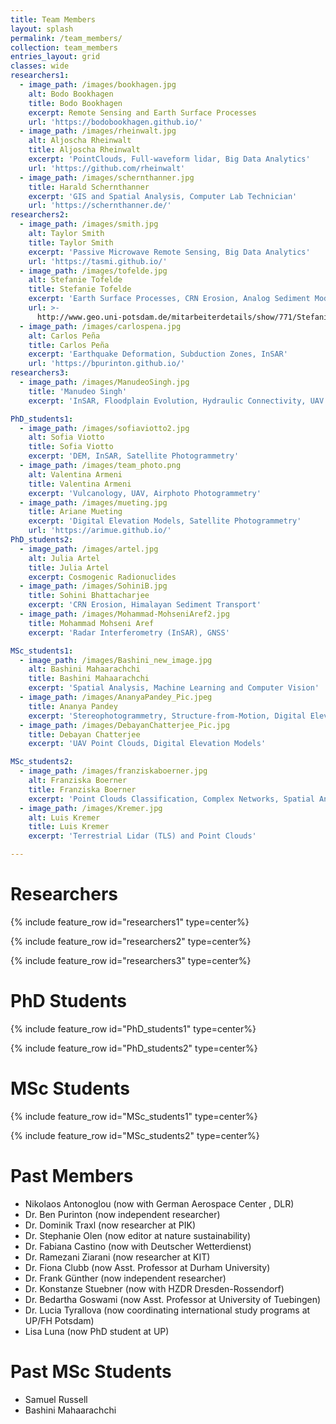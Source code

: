 ```yaml
---
title: Team Members
layout: splash
permalink: /team_members/
collection: team_members
entries_layout: grid
classes: wide
researchers1:
  - image_path: /images/bookhagen.jpg
    alt: Bodo Bookhagen
    title: Bodo Bookhagen
    excerpt: Remote Sensing and Earth Surface Processes
    url: 'https://bodobookhagen.github.io/'
  - image_path: /images/rheinwalt.jpg
    alt: Aljoscha Rheinwalt
    title: Aljoscha Rheinwalt
    excerpt: 'PointClouds, Full-waveform lidar, Big Data Analytics'
    url: 'https://github.com/rheinwalt'
  - image_path: /images/schernthanner.jpg
    title: Harald Schernthanner
    excerpt: 'GIS and Spatial Analysis, Computer Lab Technician'
    url: 'https://schernthanner.de/'
researchers2:
  - image_path: /images/smith.jpg
    alt: Taylor Smith
    title: Taylor Smith
    excerpt: 'Passive Microwave Remote Sensing, Big Data Analytics'
    url: 'https://tasmi.github.io/'
  - image_path: /images/tofelde.jpg
    alt: Stefanie Tofelde
    title: Stefanie Tofelde
    excerpt: 'Earth Surface Processes, CRN Erosion, Analog Sediment Modeling'
    url: >-
      http://www.geo.uni-potsdam.de/mitarbeiterdetails/show/771/Stefanie_Tofelde.html
  - image_path: /images/carlospena.jpg
    alt: Carlos Peña
    title: Carlos Peña
    excerpt: 'Earthquake Deformation, Subduction Zones, InSAR'
    url: 'https://bpurinton.github.io/'
researchers3:
  - image_path: /images/ManudeoSingh.jpg
    title: 'Manudeo Singh'
    excerpt: 'InSAR, Floodplain Evolution, Hydraulic Connectivity, UAV'

PhD_students1:
  - image_path: /images/sofiaviotto2.jpg
    alt: Sofia Viotto
    title: Sofia Viotto
    excerpt: 'DEM, InSAR, Satellite Photogrammetry'
  - image_path: /images/team_photo.png
    alt: Valentina Armeni
    title: Valentina Armeni
    excerpt: 'Vulcanology, UAV, Airphoto Photogrammetry'
  - image_path: /images/mueting.jpg
    title: Ariane Mueting
    excerpt: 'Digital Elevation Models, Satellite Photogrammetry'
    url: 'https://arimue.github.io/'
PhD_students2:
  - image_path: /images/artel.jpg
    alt: Julia Artel
    title: Julia Artel
    excerpt: Cosmogenic Radionuclides
  - image_path: /images/SohiniB.jpg
    title: Sohini Bhattacharjee
    excerpt: 'CRN Erosion, Himalayan Sediment Transport'
  - image_path: /images/Mohammad-MohseniAref2.jpg
    title: Mohammad Mohseni Aref
    excerpt: 'Radar Interferometry (InSAR), GNSS'

MSc_students1:
  - image_path: /images/Bashini_new_image.jpg
    alt: Bashini Mahaarachchi
    title: Bashini Mahaarachchi
    excerpt: 'Spatial Analysis, Machine Learning and Computer Vision'
  - image_path: /images/AnanyaPandey_Pic.jpeg
    title: Ananya Pandey
    excerpt: 'Stereophotogrammetry, Structure-from-Motion, Digital Elevation Models'
  - image_path: /images/DebayanChatterjee_Pic.jpg
    title: Debayan Chatterjee
    excerpt: 'UAV Point Clouds, Digital Elevation Models'

MSc_students2:
  - image_path: /images/franziskaboerner.jpg
    alt: Franziska Boerner
    title: Franziska Boerner
    excerpt: 'Point Clouds Classification, Complex Networks, Spatial Analysis'
  - image_path: /images/Kremer.jpg
    alt: Luis Kremer
    title: Luis Kremer
    excerpt: 'Terrestrial Lidar (TLS) and Point Clouds'

---
```


# Researchers

{% include feature_row id="researchers1" type=center%}

{% include feature_row id="researchers2" type=center%}

{% include feature_row id="researchers3" type=center%}

# PhD Students

{% include feature_row id="PhD_students1" type=center%}

{% include feature_row id="PhD_students2" type=center%}

# MSc Students

{% include feature_row id="MSc_students1" type=center%}

{% include feature_row id="MSc_students2" type=center%}


# Past Members
- Nikolaos  Antonoglou (now with German Aerospace Center , DLR)
- Dr. Ben Purinton (now independent researcher)
- Dr. Dominik Traxl (now researcher at PIK)
- Dr. Stephanie Olen (now editor at nature sustainability)
- Dr. Fabiana Castino (now with Deutscher Wetterdienst)
- Dr. Ramezani Ziarani (now researcher at KIT)
- Dr. Fiona Clubb (now Asst. Professor at Durham University)
- Dr. Frank Günther (now independent researcher)
- Dr. Konstanze Stuebner (now with HZDR Dresden-Rossendorf)
- Dr. Bedartha Goswami (now Asst. Professor at University of Tuebingen)
- Dr. Lucia Tyrallova (now coordinating international study programs at UP/FH Potsdam)
- Lisa Luna (now PhD student at UP)

# Past MSc Students
- Samuel Russell
- Bashini Mahaarachchi
